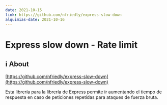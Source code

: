 ```yaml
---
date: 2021-10-15
link: https://github.com/nfriedly/express-slow-down
alquimias-date: 2021-10-16
---
```


# Express slow down - Rate limit

## ℹ️ About

[https://github.com/nfriedly/express-slow-down](https://github.com/nfriedly/express-slow-down)

Esta librería para la librería de Express permite ir aumentando el tiempo de respuesta en caso de peticiones repetidas para ataques de fuerza bruta.


